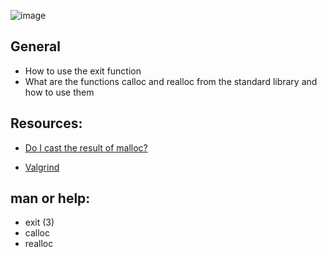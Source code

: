 ![image](https://github.com/pixie-a/alx-low_level_programming/assets/101095081/33c0b09c-6992-4b4f-bd7d-6c7a0a774e83)

## General
* How to use the exit function
* What are the functions calloc and realloc from the standard library and how to use them

## Resources:

* [Do I cast the result of malloc?](https://stackoverflow.com/questions/605845/should-i-cast-the-result-of-malloc)

* [Valgrind](https://valgrind.org/)

## man or help:

* exit (3)
* calloc
* realloc
